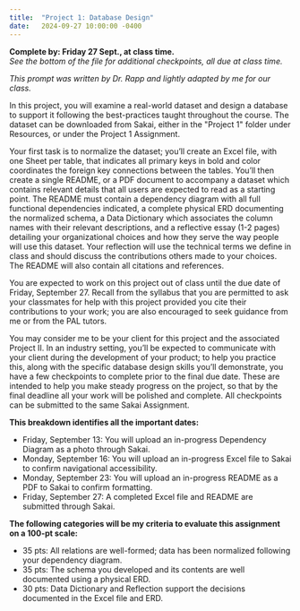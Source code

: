 ```yaml
---
title:  "Project 1: Database Design"
date:   2024-09-27 10:00:00 -0400
---
```


**Complete by: Friday 27 Sept., at class time.**  
*See the bottom of the file for additional checkpoints, all due at class time.*

*This prompt was written by Dr. Rapp and lightly adapted by me for our class.*

In this project, you will examine a real-world dataset and design a database to support it following the best-practices taught throughout the course. The dataset can be downloaded from Sakai, either in the "Project 1" folder under Resources, or under the Project 1 Assignment.

Your first task is to normalize the dataset; you’ll create an Excel file, with one Sheet per table, that indicates all primary keys in bold and color coordinates the foreign key connections between the tables. You’ll then create a single README, or a PDF document to accompany a dataset which contains relevant details that all users are expected to read as a starting point. The README must contain a dependency diagram with all full functional dependencies indicated, a complete physical ERD documenting the normalized schema, a Data Dictionary which associates the column names with their relevant descriptions, and a reflective essay (1-2 pages) detailing your organizational choices and how they serve the way people will use this dataset. Your reflection will use the technical terms we define in class and should discuss the contributions others made to your choices. The README will also contain all citations and references.

You are expected to work on this project out of class until the due date of Friday, September 27. Recall from the syllabus that you are permitted to ask your classmates for help with this project provided you cite their contributions to your work; you are also encouraged to seek guidance from me or from the PAL tutors.

You may consider me to be your client for this project and the associated Project II. In an industry setting, you’ll be expected to communicate with your client during the development of your product; to help you practice this, along with the specific database design skills you’ll demonstrate, you have a few checkpoints to complete prior to the final due date. These are intended to help you make steady progress on the project, so that by the final deadline all your work will be polished and complete. All checkpoints can be submitted to the same Sakai Assignment.

**This breakdown identifies all the important dates:**

- Friday, September 13: You will upload an in-progress Dependency Diagram as a photo through Sakai.
- Monday, September 16: You will upload an in-progress Excel file to Sakai to confirm navigational accessibility.
- Monday, September 23: You will upload an in-progress README as a PDF to Sakai to confirm formatting.
- Friday, September 27: A completed Excel file and README are submitted through Sakai.

**The following categories will be my criteria to evaluate this assignment on a 100-pt scale:**

- 35 pts: All relations are well-formed; data has been normalized following your dependency diagram.
- 35 pts: The schema you developed and its contents are well documented using a physical ERD.
- 30 pts: Data Dictionary and Reflection support the decisions documented in the Excel file and ERD.
